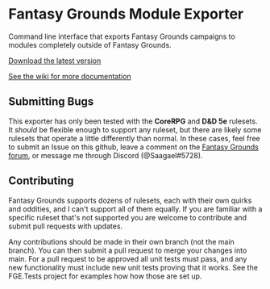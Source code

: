# Fantasy Grounds Module Exporter

Command line interface that exports Fantasy Grounds campaigns to modules completely outside of Fantasy Grounds.

[Download the latest version](https://github.com/Gtaray/FG-Exporter/releases/latest/download/fge.exe)

[See the wiki for more documentation](https://github.com/Gtaray/FG-Exporter/wiki)

## Submitting Bugs

This exporter has only been tested with the **CoreRPG** and **D&D 5e** rulesets. It _should_ be flexible enough to support any ruleset, but there are likely some rulesets that operate a little differently than normal. In these cases, feel free to submit an Issue on this github, leave a comment on the [Fantasy Grounds forum](https://www.fantasygrounds.com/forums/showthread.php?73056-I-Created-a-Command-Line-Module-Exporter), or message me through Discord (@Saagael#5728).

## Contributing

Fantasy Grounds supports dozens of rulesets, each with their own quirks and oddities, and I can't support all of them equally. If you are familiar with a specific ruleset that's not supported you are welcome to contribute and submit pull requests with updates.

Any contributions should be made in their own branch (not the main branch). You can then submit a pull request to merge your changes into main. For a pull request to be approved all unit tests must pass, and any new functionality must include new unit tests proving that it works. See the FGE.Tests project for examples how how those are set up.
